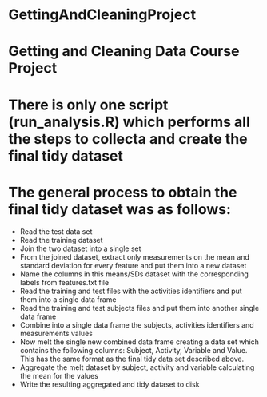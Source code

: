 GettingAndCleaningProject
=========================

#  Getting and Cleaning Data Course Project
#

# There is only one script (run_analysis.R) which performs all the steps to collecta and create the final tidy dataset

# The general process to obtain the final tidy dataset was as follows:
- Read the test data set
- Read the training dataset
- Join the two dataset into a single set
- From the joined dataset, extract only measurements on the mean and standard deviation for every feature and put them into
a new dataset
- Name the columns in this means/SDs dataset with the corresponding labels from features.txt file
- Read the training and test files with the activities identifiers and put them into a single data frame
- Read the training and test subjects files and put them into another single data frame
- Combine into a single data frame the subjects, activities identifiers and measurements values
- Now melt the single new combined data frame creating a data set which contains the following columns:
Subject, Activity, Variable and Value. This has the same format as the final tidy data set described above.
- Aggregate the melt dataset by subject, activity and variable calculating the mean for the values
- Write the resulting aggregated and tidy dataset to disk
